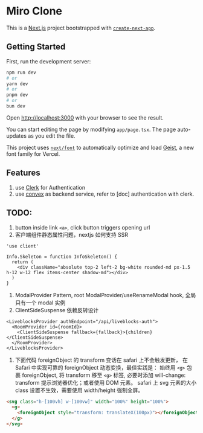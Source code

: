 # Miro Clone

This is a [Next.js](https://nextjs.org) project bootstrapped with [`create-next-app`](https://nextjs.org/docs/app/api-reference/cli/create-next-app).

## Getting Started

First, run the development server:

```bash
npm run dev
# or
yarn dev
# or
pnpm dev
# or
bun dev
```

Open [http://localhost:3000](http://localhost:3000) with your browser to see the result.

You can start editing the page by modifying `app/page.tsx`. The page auto-updates as you edit the file.

This project uses [`next/font`](https://nextjs.org/docs/app/building-your-application/optimizing/fonts) to automatically optimize and load [Geist](https://vercel.com/font), a new font family for Vercel.

## Features

1. use [Clerk](https://dashboard.clerk.com/apps/app_2uz7PdaeImwSRqMwQ1Y7ESBaHet/instances/ins_2uz7PYeyCkToGEHShrfHBpR5ZCV/jwt-templates/jtmp_2uz8pRUjYaBj3U2yyY5KJ3bsech) for Authentication
1. use [convex](https://dashboard.convex.dev/t/mark-zhang) as backend service, refer to [doc] authentication with clerk.

## TODO:

1. button inside link `<a>`, click button triggers opening url
1. 客户端组件静态属性问题，nextjs 如何支持 SSR

```tsx
'use client'

Info.Skeleton = function InfoSkeleton() {
  return (
    <div className="absolute top-2 left-2 bg-white rounded-md px-1.5 h-12 w-12 flex items-center shadow-md"></div>
  )
}
```

1. ModalProvider Pattern, root ModalProvider/useRenameModal hook, 全局只有一个 modal 实例
1. ClientSideSuspense 依赖反转设计

```tsx
<LiveblocksProvider authEndpoint="/api/liveblocks-auth">
  <RoomProvider id={roomId}>
    <ClientSideSuspense fallback={fallback}>{children}</ClientSideSuspense>
  </RoomProvider>
</LiveblocksProvider>
```

1. 下面代码 foreignObject 的 transform 变话在 safari 上不会触发更新， 在 Safari 中实现可靠的 foreignObject 动态变换，最佳实践是： 始终用 `<g>` 包裹 foreignObject, 将 transform 移至 `<g>` 标签, 必要时添加 will-change: transform 提示浏览器优化；或者使用 DOM 元素。 safari 上 svg 元素的大小 class 设置不生效，需要使用 width/height 强制全屏。

```html
<svg class="h-[100vh] w-[100vw]" width="100%" height="100%">
  <g>
    <foreignObject style="transform: translateX(100px)"></foreignObject>
  </g>
</svg>
```
